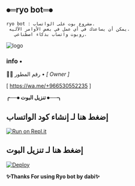 
##  ⦁═ryo bot═⦁


    ryo bot : مشروع بوت على الواتساب.
     يمكن أن يساعدك في أي عمل في بعض الأوامر الآليه.
       روبوت واتساب بذكاء اصطناعي.


       
           
        

![logo](content://media/external/downloads/1884369)




### info •


👨‍💻  رقم المطور • *[ Owner ]*

[ https://wa.me/+966530552235 ] 



**╭──⦁ تنزيل البوت ⦁──╮**

## إضغط هنا لـ إنشاء كود الواتساب
[![Run on Repl.it](https://repl.it/badge/github/phaticusthiccy/WhatsAsenaDuplicated)](https://repl.it/@phaticusthiccy/WhatsAsena-QR)


## إضغط هنا لـ تنزيل البوت
[![Deploy](https://www.herokucdn.com/deploy/button.svg)](https://heroku.com/deploy?template=https://github.com/chamodya-official/Queen-Alexa)




 **✨Thanks For using Ryo bot by dabi✨**
